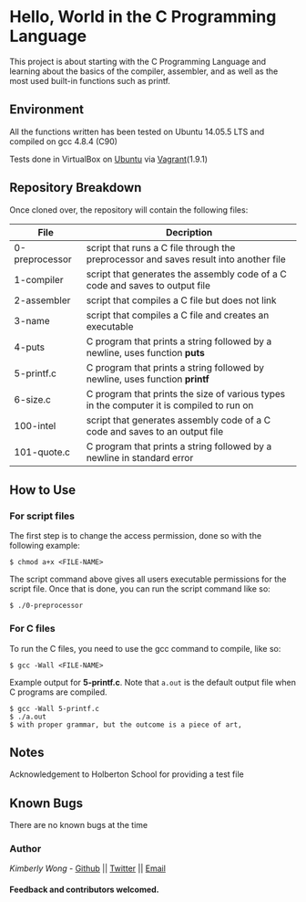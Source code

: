 # Hello, World in the C Programming Language

This project is about starting with the C Programming Language and learning about the basics of the compiler, assembler, and as well as the most used built-in functions such as printf.
## Environment
All the functions written has been tested on Ubuntu 14.05.5 LTS and compiled on gcc 4.8.4 (C90)

Tests done in VirtualBox on [Ubuntu](https://atlas.hashicorp.com/ubuntu/boxes/trusty64) via [Vagrant](https://www.vagrantup.com/)(1.9.1)

## Repository Breakdown
Once cloned over, the repository will contain the following files:

|   **File**    |  **Decription**                       |
|---------------|---------------------------------------|
| 0-preprocessor | script that runs a C file through the preprocessor and saves result into another file |
| 1-compiler      | script that generates the assembly code of a C code and saves to output file |
| 2-assembler     | script that compiles a C file but does not link             |
| 3-name | script that compiles a C file and creates an executable |
| 4-puts | C program that prints a string followed by a newline, uses function **puts** |
| 5-printf.c | C program that prints a string followed by newline, uses function **printf** |
| 6-size.c | C program that prints the size of various types in the computer it is compiled to run on |
| 100-intel     | script that generates assembly code of a C code and saves to an output file |
| 101-quote.c | C program that prints a string followed by a newline in standard error|

## How to Use
### For script files
The first step is to change the access permission, done so with the following example:
```
$ chmod a+x <FILE-NAME>
```
The script command above gives all users executable permissions for the script file. Once that is done, you can run the script command like so:
```
$ ./0-preprocessor
```

### For C files
To run the C files, you need to use the gcc command to compile, like so:
```
$ gcc -Wall <FILE-NAME>
```
Example output for **5-printf.c**. Note that `a.out` is the default output file when C programs are compiled.
```
$ gcc -Wall 5-printf.c
$ ./a.out
$ with proper grammar, but the outcome is a piece of art,
```
## Notes
Acknowledgement to Holberton School for providing a test file

## Known Bugs
There are no known bugs at the time

### Author
*Kimberly Wong* - [Github](https://github.com/kjowong) || [Twitter](https://twitter.com/kjowong) || [Email](kimberly.wong@holbertonschool.com)

#### Feedback and contributors welcomed.
